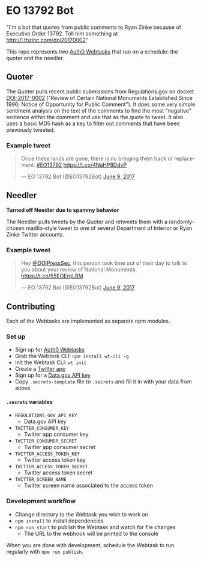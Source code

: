 # EO 13792 Bot

"I'm a bot that quotes from public comments to Ryan Zinke because of Executive Order 13792. Tell him something at http://l.thzinc.com/doi20170002"

This repo represents two [Auth0 Webtasks](https://webtask.io) that run on a schedule: the quoter and the needler.

## Quoter

The Quoter pulls recent public submissions from Regulations.gov on docket [DOI-2017-0002](https://www.regulations.gov/document?D=DOI-2017-0002-0001) ("Review of Certain National Monuments Established Since 1996; Notice of Opportunity for Public Comment"). It does some very simple sentiment analysis on the text of the comments to find the most "negative" sentence within the comment and use that as the quote to tweet. It also uses a basic MD5 hash as a key to filter out comments that have been previously tweeted.

### Example tweet

<blockquote class="twitter-tweet" data-lang="en"><p lang="en" dir="ltr">Once these lands are gone, there is no bringing them back or replacement. <a href="https://twitter.com/hashtag/EO13792?src=hash">#EO13792</a> <a href="https://t.co/4NaHP8DdvP">https://t.co/4NaHP8DdvP</a></p>&mdash; EO 13792 Bot (@EO13792Bot) <a href="https://twitter.com/EO13792Bot/status/872992092640862208">June 9, 2017</a></blockquote>

## Needler

__Turned off Needler due to spammy behavior__

The Needler pulls tweets by the Quoter and retweets them with a randomly-chosen madlib-style tweet to one of several Department of Interior or Ryan Zinke Twitter accounts.

### Example tweet

<blockquote class="twitter-tweet" data-lang="en"><p lang="en" dir="ltr">Hey <a href="https://twitter.com/DOIPressSec">@DOIPressSec</a>, this person took time out of their day to talk to you about your review of National Monuments. <a href="https://t.co/55EOErqLBM">https://t.co/55EOErqLBM</a></p>&mdash; EO 13792 Bot (@EO13792Bot) <a href="https://twitter.com/EO13792Bot/status/873010079288541184">June 9, 2017</a></blockquote>

## Contributing

Each of the Webtasks are implemented as separate npm modules. 

### Set up

* Sign up for [Auth0 Webtasks](https://webtask.io/make)
* Grab the Webtask CLI: `npm install wt-cli -g`
* Init the Webtask CLI: `wt init`
* Create a [Twitter app](https://apps.twitter.com)
* Sign up for a [Data.gov API key](https://api.data.gov/signup/)
* Copy `.secrets-template` file to `.secrets` and fill it in with your data from above

#### `.secrets` variables

* `REGULATIONS_GOV_API_KEY`
    * Data.gov API key
* `TWITTER_CONSUMER_KEY`
    * Twitter app consumer key
* `TWITTER_CONSUMER_SECRET`
    * Twitter app consumer secret
* `TWITTER_ACCESS_TOKEN_KEY`
    * Twitter access token key
* `TWITTER_ACCESS_TOKEN_SECRET`
    * Twitter access token secret
* `TWITTER_SCREEN_NAME`
    * Twitter screen name associated to the access token

### Development workflow

* Change directory to the Webtask you wish to work on
* `npm install` to install dependencies
* `npm run start` to publish the Webtask and watch for file changes
    * The URL to the webhook will be printed to the console

When you are done with development, schedule the Webtask to run regularly with `npm run publish`.
